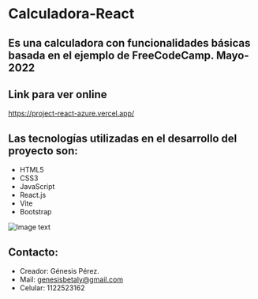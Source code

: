 # Calculadora-React

## Es una calculadora con funcionalidades básicas basada en el ejemplo de FreeCodeCamp. Mayo-2022
## Link para ver online
<https://project-react-azure.vercel.app/>

## Las tecnologías utilizadas en el desarrollo del proyecto son:
* HTML5
* CSS3
* JavaScript 
* React.js
* Vite
* Bootstrap

![Image text](https://i.postimg.cc/50tXM43w/pantalla-calculadora.png)

## Contacto:
* Creador: Génesis Pérez.
* Mail: genesisbetaly@gmail.com
* Celular: 1122523162
